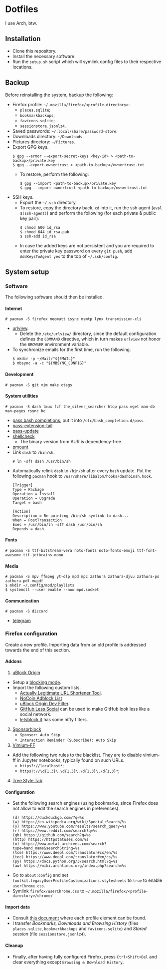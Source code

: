 # Dotfiles

I use Arch, btw.

## Installation

- Clone this repository.
- Install the necessary software.
- Run the `setup.sh` script which will symlink config files to their respective
  locations.

## Backup

Before reinstalling the system, backup the following:

- Firefox profile: `~/.mozilla/firefox/<profile-directory>`:
  - `places.sqlite`;
  - `bookmarkbackups`;
  - `favicons.sqlite`;
  - `sessionstore.jsonlz4`.
- Saved passwords: `~/.local/share/password-store`.
- Downloads directory: `~/Downloads`.
- Pictures directory: `~/Pictures`.
- Export GPG keys.
  ```
  $ gpg --armor --export-secret-keys <key-id> > <path-to-backup>/private.key
  $ gpg --export-ownertrust > <path-to-backup>/ownertrust.txt
  ```
  - To restore, perform the following:
    ```
    $ gpg --import <path-to-backup>/private.key
    $ gpg --import-ownertrust <path-to-backup>/ownertrust.txt
    ```
- SSH keys.
  - Export the `~/.ssh` directory.
  - To restore, copy the directory back, `cd` into it, run the ssh agent
    (`eval $(ssh-agent)`) and perform the following (for each private & public
    key pair):
    ```
    $ chmod 600 id_rsa
    $ chmod 644 id_rsa.pub
    $ ssh-add id_rsa
    ```
  - In case the added keys are not persistent and you are required to enter
    the private key password on every `git push`, add `AddKeysToAgent yes` to
    the top of `~/.ssh/config`.

## System setup

### Software

The following software should then be installed.

#### Internet

```
# pacman -S firefox neomutt isync msmtp lynx transmission-cli
```
- [urlview](https://aur.archlinux.org/packages/urlview/).
  - Delete the `/etc/urlview/` directory, since the default configuration
    defines the `COMMAND` directive, which in turn makes `urlview` not honor
    the `BROWSER` environment variable.
- To synchronize emails for the first time, run the following.
  ```
  $ mkdir -p ~/Mail/"${EMAIL}"
  $ mbsync -a -c "${MBSYNC_CONFIG}"
  ```

#### Development

```
# pacman -S git vim make ctags
```

#### System utilities

```
# pacman -S dash tmux fzf the_silver_searcher htop pass wget man-db man-pages rsync bc
```
- [pass bash
  completions](https://git.zx2c4.com/password-store/plain/src/completion/pass.bash-completion),
  put it into `/etc/bash_completion.d/pass`.
- [pass-extension-tail](https://github.com/palortoff/pass-extension-tail)
- [pass-update](https://github.com/roddhjav/pass-update)
- [shellcheck](https://aur.archlinux.org/packages/shellcheck-bin/)
  - The binary version from AUR is dependency-free.
- [pmount](https://aur.archlinux.org/packages/pmount/)
- Link `dash` to `/bin/sh`.
  ```
  # ln -sfT dash /usr/bin/sh
  ```
- Automatically relink `dash` to `/bin/sh` after every `bash` update. Put the
  following `pacman` hook to `/usr/share/libalpm/hooks/dashbinsh.hook`.
  ```
  [Trigger]
  Type = Package
  Operation = Install
  Operation = Upgrade
  Target = bash

  [Action]
  Description = Re-pointing /bin/sh symlink to dash...
  When = PostTransaction
  Exec = /usr/bin/ln -sfT dash /usr/bin/sh
  Depends = dash
  ```
  
#### Fonts

```
# pacman -S ttf-bitstream-vera noto-fonts noto-fonts-emoji ttf-font-awesome ttf-jetbrains-mono
```

#### Media

```
# pacman -S mpv ffmpeg yt-dlp mpd mpc zathura zathura-djvu zathura-ps zathura-pdf-mupdf
$ mkdir ~/.config/mpd/playlists
$ systemctl --user enable --now mpd.socket
```

#### Communication

```
# pacman -S discord
```
- [telegram](https://aur.archlinux.org/packages/telegram-desktop-bin/)

### Firefox configuration

Create a new profile. Importing data from an old profile is addressed towards 
the end of this section.

#### Addons

1. [uBlock
Origin](https://addons.mozilla.org/en-US/firefox/addon/ublock-origin/)
  - Setup a [blocking mode](https://github.com/gorhill/uBlock/wiki/Blocking-mode).
  - Import the following custom lists.
    - [Actually Legitimate URL Shortener 
      Tool](https://raw.githubusercontent.com/DandelionSprout/adfilt/master/LegitimateURLShortener.txt).
    - [NoCoin Adblock 
      List](https://raw.githubusercontent.com/hoshsadiq/adblock-nocoin-list/master/nocoin.txt)
    - [uBlock Origin Dev 
      Filter](https://raw.githubusercontent.com/quenhus/uBlock-Origin-dev-filter/main/dist/all_search_engines/global.txt).
    - [GitHub Less Social](https://git.sr.ht/~toastal/github-less-social) can
      be used to make GitHub look less like a social network.
    - [letsblock.it](https://letsblock.it/) has some nifty filters.
2. [Sponsorblock](https://addons.mozilla.org/en-US/firefox/addon/sponsorblock/)
   - `Sponsor: Auto Skip`
   - `Interaction Reminder (Subscribe): Auto Skip`
3. [Vimium-FF](https://addons.mozilla.org/en-US/firefox/addon/vimium-ff/)
  - Add the following two rules to the blacklist. They are to disable
    vimium-ff in Jupyter notebooks, typically found on such URLs.
    - `https?://localhost*`;
    - `https?://\d{1,3}\.\d{1,3}\.\d{1,3}\.\d{1,3}*`;
4. [Tree Style
   Tab](https://addons.mozilla.org/en-US/firefox/addon/tree-style-tab/)

#### Configuration

- Set the following search engines (using bookmarks, since Firefox does not
  allow to edit the search engines in preferences).
  ```
  (d) https://duckduckgo.com/?q=%s
  (w) https://en.wikipedia.org/wiki/Special:Search/%s
  (y) https://www.youtube.com/results?search_query=%s
  (r) https://www.reddit.com/search?q=%s
  (gh) https://github.com/search?q=%s
  (http) https://httpstatuses.com/%s
  (m) https://www.metal-archives.com/search?type=band_name&searchString=%s
  (tce) https://www.deepl.com/translator#cs/en/%s
  (tec) https://www.deepl.com/translator#en/cs/%s
  (py) https://docs.python.org/3/search.html?q=%s
  (aw) https://wiki.archlinux.org/index.php?search=%s
  ```
- Go to `about:config` and set 
  `toolkit.legacyUserProfileCustomizations.stylesheets` to `true` to enable 
  `userChrome.css`.
- Symlink `firefox/userChrome.css` to 
  `~/.mozilla/firefox/<profile-directory>/chrome/`

#### Import data

- Consult [this
  document](https://support.mozilla.org/en-US/kb/profiles-where-firefox-stores-user-data)
  where each profile element can be found.
- I transfer *Bookmarks, Downloads and Browsing History* (files `places.sqlite`,
  `bookmarkbackups` and `favicons.sqlite`) and *Stored session* (file
  `sessionstore.jsonlz4`).

#### Cleanup

- Finally, after having fully configured Firefox, press `Ctrl+Shift+Del` and
  clear everything except `Browsing & Download History`.
